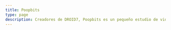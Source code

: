 ```yaml
---
title: Poopbits
type: page
description: Creadores de DROID7, Poopbits es un pequeño estudio de videojuegos independiente enfocado en juegos pixelart retro.
---
```

